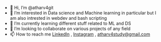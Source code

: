 - 👋 Hi, I’m @atharv4git
- 👀 I’m interested in Data science and Machine learning in particular but I am also intrested in webdev and bash scripting
- 🌱 I’m currently learning different stuff related to ML and DS
- 💞️ I’m looking to collaborate on various projects of any field
- 📫 How to reach me [LinkedIn](https://www.linkedin.com/in/akayyy/) , [Instagram](https://www.instagram.com/kuchbhiiiatharv/) , <atharv4study@gmail.com>

<!---
atharv4git/atharv4git is a ✨ special ✨ repository because its `README.md` (this file) appears on your GitHub profile.
You can click the Preview link to take a look at your changes.
--->
